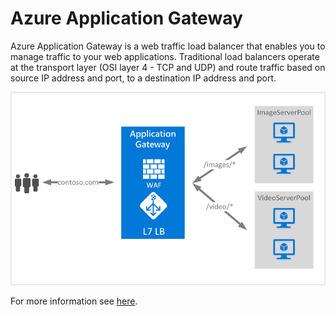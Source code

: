 # Azure Application Gateway

Azure Application Gateway is a web traffic load balancer that enables you to manage traffic to your
web applications. Traditional load balancers operate at the transport layer (OSI layer 4 - TCP and
UDP) and route traffic based on source IP address and port, to a destination IP address and port.


![application-gateway.png](../assets/application-gateway.png)

For more information
see [here](https://learn.microsoft.com/en-us/azure/application-gateway/overview).
